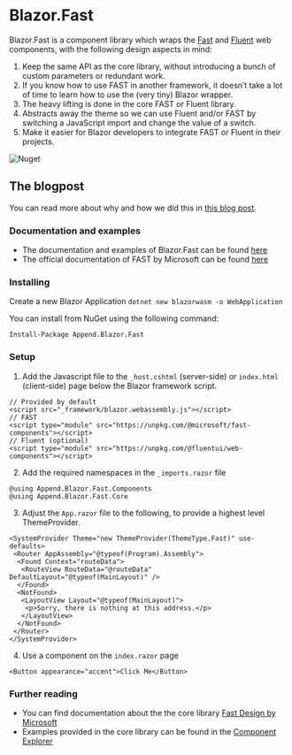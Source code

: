 # Blazor.Fast

Blazor.Fast is a component library which wraps the [Fast](https://www.fast.design/) and [Fluent](https://github.com/microsoft/fluentui/tree/master/packages/web-components) web components, with the following design aspects in mind:

1. Keep the same API as the core library, without introducing a bunch of custom parameters or redundant work.
2. If you know how to use FAST in another framework, it doesn’t take a lot of time to learn how to use the (very tiny) Blazor wrapper.
3. The heavy lifting is done in the core FAST or Fluent library.
4. Abstracts away the theme so we can use Fluent and/or FAST by switching a JavaScript import and change the value of a switch.
5. Make it easier for Blazor developers to integrate FAST or Fluent in their projects.

![Nuget](https://img.shields.io/nuget/v/append.blazor.fast?style=flat-square)

## The blogpost
You can read more about why and how we did this in [this blog post](https://benjaminvertonghen.medium.com/blazor-fast-webcomponents-4bae55d005ad).

### Documentation and examples
- The documentation and examples of Blazor.Fast can be found [here](https://blazorfast.append.be/getting-started)
- The official documentation of FAST by Microsoft can be found [here](https://www.fast.design/docs/introduction/)

### Installing

Create a new Blazor Application
`dotnet new blazorwasm -o WebApplication`

You can install from NuGet using the following command:

`Install-Package Append.Blazor.Fast`

### Setup

1. Add the Javascript file to the `_host.cshtml` (server-side) or `index.html` (client-side) page below the Blazor framework script.
```razor
// Provided by default
<script src="_framework/blazor.webassembly.js"></script>
// FAST
<script type="module" src="https://unpkg.com/@microsoft/fast-components"></script>
// Fluent (optional)
<script type="module" src="https://unpkg.com/@fluentui/web-components"></script>
```

2. Add the required namespaces in the `_imports.razor` file
```razor
@using Append.Blazor.Fast.Components
@using Append.Blazor.Fast.Core
```

3. Adjust the `App.razor` file to the following, to provide a highest level ThemeProvider.
```razor
<SystemProvider Theme="new ThemeProvider(ThemeType.Fast)" use-defaults>
 <Router AppAssembly="@typeof(Program).Assembly">
  <Found Context="routeData">
   <RouteView RouteData="@routeData" DefaultLayout="@typeof(MainLayout)" />
  </Found>
  <NotFound>
   <LayoutView Layout="@typeof(MainLayout)">
    <p>Sorry, there is nothing at this address.</p>
   </LayoutView>
  </NotFound>
 </Router>
</SystemProvider>
```
4. Use a component on the `index.razor` page
```razor
<Button appearance="accent">Click Me</Button>
```

### Further reading
- You can find documentation about the the core library [Fast Design by Microsoft](https://www.fast.design/docs/introduction/)
- Examples provided in the core library can be found in the [Component Explorer](https://explore.fast.design/components/fast-accordion)


